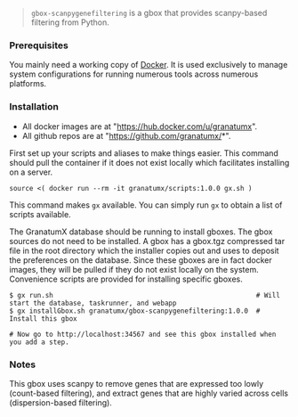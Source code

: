 > `gbox-scanpygenefiltering` is a gbox that provides scanpy-based filtering from Python.



### Prerequisites

You mainly need a working copy of [Docker](http://docker.com). It is used
exclusively to manage system configurations for running numerous tools
across numerous platforms.

### Installation

* All docker images are at "https://hub.docker.com/u/granatumx".
* All github repos are at "https://github.com/granatumx/*".

First set up your scripts and aliases to make things easier. This command should pull the container if
it does not exist locally which facilitates installing on a server.

```
source <( docker run --rm -it granatumx/scripts:1.0.0 gx.sh )
```

This command makes `gx` available. You can simply run `gx` to obtain a list of scripts available.

The GranatumX database should be running to install gboxes. The gbox sources do not need to be installed.
A gbox has a gbox.tgz compressed tar file in the root directory which the installer copies out and uses
to deposit the preferences on the database. Since these gboxes are in fact docker images, they will be
pulled if they do not exist locally on the system. Convenience scripts are provided for installing specific gboxes.


```
$ gx run.sh                                                   # Will start the database, taskrunner, and webapp
$ gx installGbox.sh granatumx/gbox-scanpygenefiltering:1.0.0  # Install this gbox

# Now go to http://localhost:34567 and see this gbox installed when you add a step.
```

### Notes

This gbox uses scanpy to remove genes that are expressed too lowly (count-based filtering), 
and extract genes that are highly varied across cells (dispersion-based filtering).

